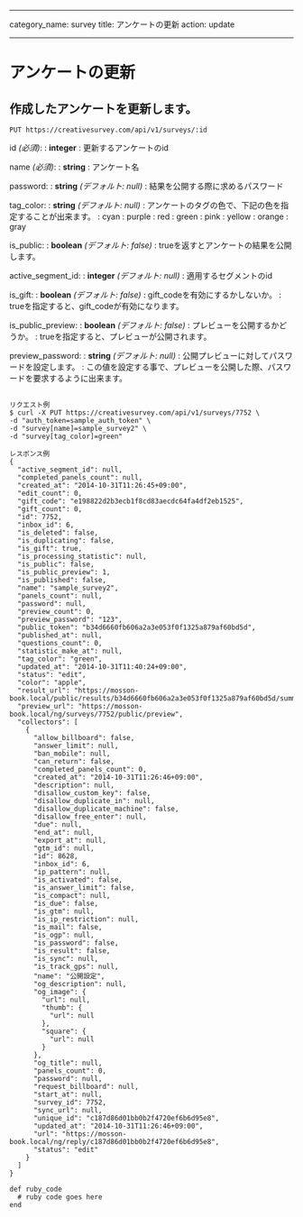 
---

category_name: survey
title: アンケートの更新
action: update

---

# アンケートの更新

## 作成したアンケートを更新します。

`PUT https://creativesurvey.com/api/v1/surveys/:id`

id _(必須)_:
: __integer__
: 更新するアンケートのid

name _(必須)_:
: __string__
: アンケート名

password:
: __string__ _(デフォルト: null)_
: 結果を公開する際に求めるパスワード

tag_color:
: __string__ _(デフォルト: null)_
: アンケートのタグの色で、下記の色を指定することが出来ます。
: cyan
: purple
: red
: green
: pink
: yellow
: orange
: gray

is_public:
: __boolean__ _(デフォルト: false)_
: trueを返すとアンケートの結果を公開します。

active_segment_id:
: __integer__ _(デフォルト: null)_
: 適用するセグメントのid

is_gift:
: __boolean__ _(デフォルト: false)_
: gift_codeを有効にするかしないか。
: trueを指定すると、gift_codeが有効になります。

is_public_preview:
: __boolean__ _(デフォルト: false)_
: プレビューを公開するかどうか。
: trueを指定すると、プレビューが公開されます。

preview_password:
: __string__ _(デフォルト: null)_
: 公開プレビューに対してパスワードを設定します。
: この値を設定する事で、プレビューを公開した際、パスワードを要求するように出来ます。


~~~

リクエスト例
$ curl -X PUT https://creativesurvey.com/api/v1/surveys/7752 \
-d "auth_token=sample_auth_token" \
-d "survey[name]=sample_survey2" \
-d "survey[tag_color]=green"

レスポンス例
{
  "active_segment_id": null,
  "completed_panels_count": null,
  "created_at": "2014-10-31T11:26:45+09:00",
  "edit_count": 0,
  "gift_code": "e198822d2b3ecb1f8cd83aecdc64fa4df2eb1525",
  "gift_count": 0,
  "id": 7752,
  "inbox_id": 6,
  "is_deleted": false,
  "is_duplicating": false,
  "is_gift": true,
  "is_processing_statistic": null,
  "is_public": false,
  "is_public_preview": 1,
  "is_published": false,
  "name": "sample_survey2",
  "panels_count": null,
  "password": null,
  "preview_count": 0,
  "preview_password": "123",
  "public_token": "b34d6660fb606a2a3e053f0f1325a879af60bd5d",
  "published_at": null,
  "questions_count": 0,
  "statistic_make_at": null,
  "tag_color": "green",
  "updated_at": "2014-10-31T11:40:24+09:00",
  "status": "edit",
  "color": "apple",
  "result_url": "https://mosson-book.local/public/results/b34d6660fb606a2a3e053f0f1325a879af60bd5d/summary",
  "preview_url": "https://mosson-book.local/ng/surveys/7752/public/preview",
  "collectors": [
    {
      "allow_billboard": false,
      "answer_limit": null,
      "ban_mobile": null,
      "can_return": false,
      "completed_panels_count": 0,
      "created_at": "2014-10-31T11:26:46+09:00",
      "description": null,
      "disallow_custom_key": false,
      "disallow_duplicate_in": null,
      "disallow_duplicate_machine": false,
      "disallow_free_enter": null,
      "due": null,
      "end_at": null,
      "export_at": null,
      "gtm_id": null,
      "id": 8628,
      "inbox_id": 6,
      "ip_pattern": null,
      "is_activated": false,
      "is_answer_limit": false,
      "is_compact": null,
      "is_due": false,
      "is_gtm": null,
      "is_ip_restriction": null,
      "is_mail": false,
      "is_ogp": null,
      "is_password": false,
      "is_result": false,
      "is_sync": null,
      "is_track_gps": null,
      "name": "公開設定",
      "og_description": null,
      "og_image": {
        "url": null,
        "thumb": {
          "url": null
        },
        "square": {
          "url": null
        }
      },
      "og_title": null,
      "panels_count": 0,
      "password": null,
      "request_billboard": null,
      "start_at": null,
      "survey_id": 7752,
      "sync_url": null,
      "unique_id": "c187d86d01bb0b2f4720ef6b6d95e8",
      "updated_at": "2014-10-31T11:26:46+09:00",
      "url": "https://mosson-book.local/ng/reply/c187d86d01bb0b2f4720ef6b6d95e8",
      "status": "edit"
    }
  ]
}
~~~
 
~~~
def ruby_code
  # ruby code goes here
end
~~~

